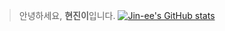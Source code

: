 > 안녕하세요, **현진이**입니다.
[![Jin-ee's GitHub stats](https://github-readme-stats.vercel.app/api?username=jin-ee&show_icons=true&theme=radical)](https://github.com/jin-ee/github-readme-stats)